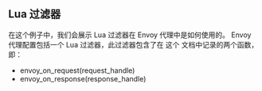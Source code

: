## Lua 过滤器

在这个例子中，我们会展示 Lua 过滤器在 Envoy 代理中是如何使用的。 
Envoy 代理配置包括一个 Lua 过滤器，此过滤器包含了在 这个 文档中记录的两个函数，即：

+ envoy_on_request(request_handle)
+ envoy_on_response(response_handle)
